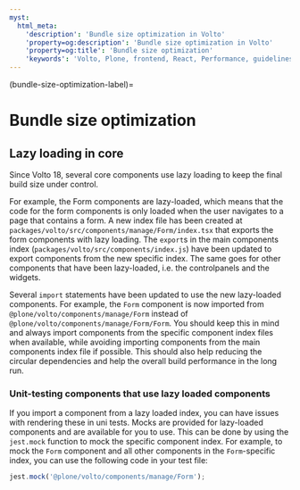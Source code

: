 ```yaml
---
myst:
  html_meta:
    'description': 'Bundle size optimization in Volto'
    'property=og:description': 'Bundle size optimization in Volto'
    'property=og:title': 'Bundle size optimization'
    'keywords': 'Volto, Plone, frontend, React, Performance, guidelines'
---
```


(bundle-size-optimization-label)=

# Bundle size optimization

## Lazy loading in core

Since Volto 18, several core components use lazy loading to keep the final build size under control.

For example, the Form components are lazy-loaded, which means that the code for the form components is only loaded when the user navigates to a page that contains a form. A new index file has been created at `packages/volto/src/components/manage/Form/index.tsx` that exports the form components with lazy loading. The `export`s in the main components index (`packages/volto/src/components/index.js`) have been updated to export components from the new specific index. The same goes for other components that have been lazy-loaded, i.e. the controlpanels and the widgets.

Several `import` statements have been updated to use the new lazy-loaded components. For example, the `Form` component is now imported from `@plone/volto/components/manage/Form` instead of `@plone/volto/components/manage/Form/Form`. You should keep this in mind and always import components from the specific component index files when available, while avoiding importing components from the main components index file if possible. This should also help reducing the circular dependencies and help the overall build performance in the long run.

### Unit-testing components that use lazy loaded components

If you import a component from a lazy loaded index, you can have issues with rendering these in uni tests. Mocks are provided for lazy-loaded components and are available for you to use. This can be done by using the `jest.mock` function to mock the specific component index. For example, to mock the `Form` component and all other components in the `Form`-specific index, you can use the following code in your test file:

```javascript
jest.mock('@plone/volto/components/manage/Form');
```
